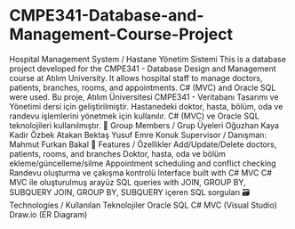 # CMPE341-Database-and-Management-Course-Project

Hospital Management System / Hastane Yönetim Sistemi
This is a database project developed for the CMPE341 - Database Design and Management course at Atılım University.
It allows hospital staff to manage doctors, patients, branches, rooms, and appointments.
C# (MVC) and Oracle SQL were used.
Bu proje, Atılım Üniversitesi CMPE341 - Veritabanı Tasarımı ve Yönetimi dersi için geliştirilmiştir.
Hastanedeki doktor, hasta, bölüm, oda ve randevu işlemlerini yönetmek için kullanılır.
C# (MVC) ve Oracle SQL teknolojileri kullanılmıştır.
👥 Group Members / Grup Üyeleri
Oğuzhan Kaya
Kadir Özbek
Atakan Bektaş
Yusuf Emre Konuk
Supervisor / Danışman: Mahmut Furkan Bakal
🧩 Features / Özellikler
Add/Update/Delete doctors, patients, rooms, and branches
Doktor, hasta, oda ve bölüm ekleme/güncelleme/silme
Appointment scheduling and conflict checking
Randevu oluşturma ve çakışma kontrolü
Interface built with C# MVC
C# MVC ile oluşturulmuş arayüz
SQL queries with JOIN, GROUP BY, SUBQUERY
JOIN, GROUP BY, SUBQUERY içeren SQL sorguları
🗃️ Technologies / Kullanılan Teknolojiler
Oracle SQL
C# MVC (Visual Studio)
Draw.io (ER Diagram)
